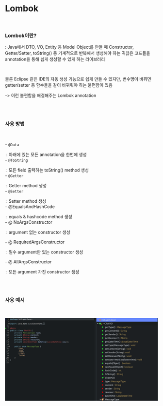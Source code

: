 # Lombok 



<br/>



###  Lombok이란?

:  Java에서 DTO, VO, Entity 등 Model Object를 만들 때 Constructor, Getter/Setter, toString() 등 기계적으로 반복해서 생성해야 하는 귀찮은 코드들을 annotation을 통해 쉽게 생성할 수 있게 하는 라이브러리

<br/>

물론 Eclipse 같은 IDE의 자동 생성 기능으로 쉽게 만들 수 있지만, 변수명이 바뀌면 getter/setter 등 함수들을 같이 바꿔줘야 하는 불편함이 있음

 -> 이런 불편함을 해결해주는 Lombok annotation



<br/>

<br/>



### 사용 방법

<br/>

\- `@Data` 

​     : 아래에 있는 모든 annotation을 한번에 생성<br/>
\- `@ToString` 

​     : 모든 field 출력하는 toString() method 생성<br/>
\- `@Getter` 

​     : Getter method 생성<br/>
\- `@Setter` 

​     : Setter method 생성<br/>
\- @EqualsAndHashCode 

​     : equals & hashcode method 생성 <br/>
\- @ NoArgsConstructor

​	: argument 없는 constructor 생성

\- @ RequiredArgsConstructor

​    : 필수 argument만 있는 constructor 생성

\- @ AllArgsConstructor

​    : 모든 argument 가진 constructor 생성



<br/>

<br/>

### 사용 예시

<br/>

![lombok최고](images/lombok최고.png)

​     



 